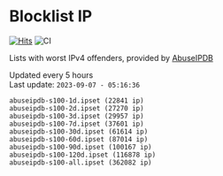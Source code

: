 # Blocklist IP

[![Hits](https://hits.seeyoufarm.com/api/count/incr/badge.svg?url=https%3A%2F%2Fgithub.com%2Fborestad%2Fblocklist-ip%2F&count_bg=%2379C83D&title_bg=%23555555&icon=&icon_color=%23E7E7E7&title=hits&edge_flat=false)](https://hits.seeyoufarm.com)  ![CI](https://img.shields.io/github/workflow/status/borestad/blocklist-ip/CI?style=flat-square)

Lists with worst IPv4 offenders, provided by [AbuseIPDB](https://www.abuseipdb.com/)

<!-- FOOTER-PLACEHOLDER -->
Updated every 5 hours<br>
Last update: `2023-09-07 - 05:16:36`
```
abuseipdb-s100-1d.ipset (22841 ip)
abuseipdb-s100-2d.ipset (27270 ip)
abuseipdb-s100-3d.ipset (29957 ip)
abuseipdb-s100-7d.ipset (37601 ip)
abuseipdb-s100-30d.ipset (61614 ip)
abuseipdb-s100-60d.ipset (87014 ip)
abuseipdb-s100-90d.ipset (100167 ip)
abuseipdb-s100-120d.ipset (116878 ip)
abuseipdb-s100-all.ipset (362082 ip)
```
